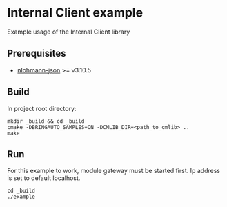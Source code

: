 # Internal Client example

Example usage of the Internal Client library

## Prerequisites

- [nlohmann-json](https://github.com/nlohmann/json) >= v3.10.5

## Build

In project root directory:

```shell
mkdir _build && cd _build
cmake -DBRINGAUTO_SAMPLES=ON -DCMLIB_DIR=<path_to_cmlib> ..
make 
```

## Run

For this example to work, module gateway must be started first. Ip address is set to default localhost.

```shell
cd _build
./example
```
